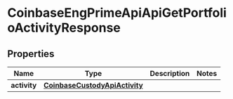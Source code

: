 
# CoinbaseEngPrimeApiApiGetPortfolioActivityResponse

## Properties
Name | Type | Description | Notes
------------ | ------------- | ------------- | -------------
**activity** | [**CoinbaseCustodyApiActivity**](CoinbaseCustodyApiActivity.md) |  | 



